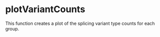 # plotVariantCounts
This function creates a plot of the splicing variant type counts for each group.
